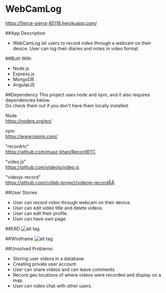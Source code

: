 # WebCamLog
https://fierce-sierra-85118.herokuapp.com/

##App Description
* WebCamLog let users to record video through a webcam on their device. User can log their diaries and notes in video format.

##Built With
* Node.js
* Express.js
* MongoDB
* AngularJS

##Dependency
This project uses node and npm, and it also requires dependencies below.<br /> Go check them out if you don't have them locally installed.<br />

Node<br />
https://nodejs.org/en/<br />

npm<br />
https://www.npmjs.com/

"recordrtc"<br />
https://github.com/muaz-khan/RecordRTC

"video.js"<br />
https://github.com/videojs/video.js

"videojs-record"<br />
https://github.com/collab-project/videojs-recordÂÂ

##User Stories
* User can record video through webcam on their device.
* User can edit video title and delete videos.
* User can edit their profile.
* User can have own page.

##ERD
![alt tag](http://i.imgur.com/MgMbb69.png)

##Wireframe
![alt tag](http://i.imgur.com/a8vaw5h.png)

##Unsolved Problems:
* Storing user videos in a database.
* Creating private user account.
* User can share videos and can leave comments.
* Record geo locations of where videos were recorded and display on a map.
* User can video chat with other users.
